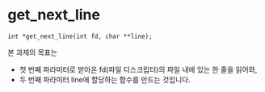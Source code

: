 # get_next_line

```
int *get_next_line(int fd, char **line);
```

본 과제의 목표는 

* 첫 번째 파라미터로 받아온 fd(파일 디스크립터)의 파일 내에 있는 한 줄을 읽어와,
* 두 번째 파라미터 line에 할당하는 함수를 만드는 것입니다.

